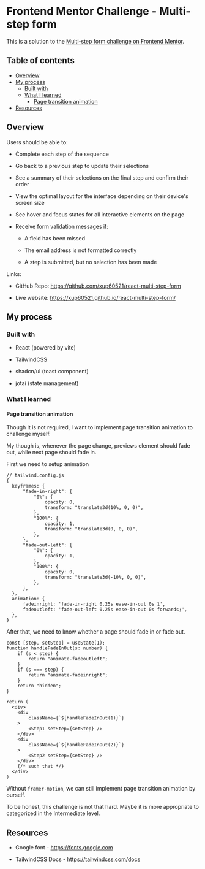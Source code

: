 # Frontend Mentor Challenge - Multi-step form

This is a solution to the [Multi-step form challenge on Frontend Mentor](https://www.frontendmentor.io/challenges/multistep-form-YVAnSdqQBJ "https://www.frontendmentor.io/challenges/multistep-form-YVAnSdqQBJ").

## Table of contents

- [Overview](#overview)
- [My process](#my-process)
    - [Built with](#built-with)
    - [What I learned](#what-i-learned)
        - [Page transition animation](#page-transition-animation)
- [Resources](#resources)

## Overview

Users should be able to:

- Complete each step of the sequence

- Go back to a previous step to update their selections

- See a summary of their selections on the final step and confirm their order

- View the optimal layout for the interface depending on their device's screen size

- See hover and focus states for all interactive elements on the page

- Receive form validation messages if:

   - A field has been missed

   - The email address is not formatted correctly

   - A step is submitted, but no selection has been made

Links:

- GitHub Repo: <https://github.com/xup60521/react-multi-step-form>

- Live website: <https://xup60521.github.io/react-multi-step-form/>

## My process

### Built with

- React (powered by vite)

- TailwindCSS

- shadcn/ui (toast component)

- jotai (state management)

### What I learned

#### Page transition animation

Though it is not required, I want to implement page transition animation to challenge myself.

My though is, whenever the page change, previews element should fade out, while next page should fade in.

First we need to setup animation

```tsx
// tailwind.config.js
{
  keyframes: {
      "fade-in-right": {
          "0%": {
              opacity: 0,
              transform: "translate3d(10%, 0, 0)",
          },
          "100%": {
              opacity: 1,
              transform: "translate3d(0, 0, 0)",
          },
      },
      "fade-out-left": {
          "0%": {
              opacity: 1,
          },
          "100%": {
              opacity: 0,
              transform: "translate3d(-10%, 0, 0)",
          },
      },
  },
  animation: {
      fadeinright: 'fade-in-right 0.25s ease-in-out 0s 1',
      fadeoutleft: 'fade-out-left 0.25s ease-in-out 0s forwards;',
  },
}
```

After that, we need to know whether a page should fade in or fade out.

```tsx
const [step, setStep] = useState(1);
function handleFadeInOut(s: number) {
    if (s < step) {
        return "animate-fadeoutleft";
    }
    if (s === step) {
        return "animate-fadeinright";
    }
    return "hidden";
}

return (
  <div>
    <div
        className={`${handleFadeInOut(1)}`}
    >
        <Step1 setStep={setStep} />
    </div>
    <div
        className={`${handleFadeInOut(2)}`}
    >
        <Step2 setStep={setStep} />
    </div>
    {/* such that */}
  </div>
)
```

Without `framer-motion`, we can still implement page transition animation by ourself.

To be honest, this challenge is not that hard. Maybe it is more appropriate to categorized in the Intermediate level.

## Resources

- Google font - <https://fonts.google.com>

- TailwindCSS Docs - <https://tailwindcss.com/docs>